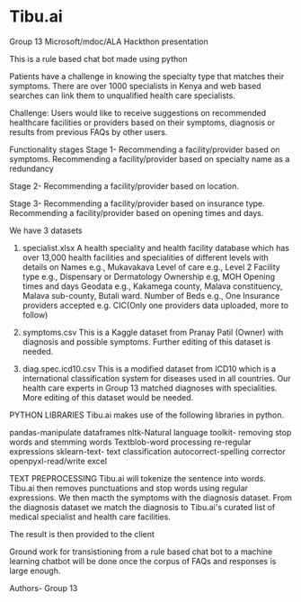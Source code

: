 # Tibu.ai
Group 13 Microsoft/mdoc/ALA Hackthon presentation

This is a rule based chat bot made using python

Patients have a challenge in knowing the specialty type that matches
their symptoms. There are over 1000 specialists in Kenya and web
based searches can link them to unqualified health care specialists.

Challenge:
Users would like to receive suggestions on recommended healthcare
facilities or providers based on their symptoms, diagnosis or results
from previous FAQs by other users.





Functionality stages
Stage 1-
Recommending a facility/provider based on symptoms.
Recommending a facility/provider based on specialty name as a redundancy

Stage 2-
Recommending a facility/provider based on location.

Stage 3-
Recommending a facility/provider based on insurance type.
Recommending a facility/provider based on opening times and days.



We have 3 datasets
1. specialist.xlsx
A health speciality and health facility database which has over 13,000 health facilities and specialities of different levels with details on
Names e.g., Mukavakava
Level of care e.g., Level 2
Facility type e.g., Dispensary or Dermatology
Ownership e.g, MOH
Opening times and days
Geodata e.g., Kakamega county, Malava constituency, Malava sub-county, Butali ward.
Number of Beds e.g., One
Insurance providers accepted e.g. CIC(Only one providers data uploaded, more to follow)

2. symptoms.csv
This is a Kaggle dataset from Pranay Patil (Owner) with diagnosis and possible symptoms. Further editing of this dataset is needed.

3. diag.spec.icd10.csv
This is a modified dataset from ICD10 which is a international classification system for diseases used in all countries. Our health care experts in Group 13 matched diagnoses with specialities. More editing of this dataset would be needed.

PYTHON LIBRARIES
Tibu.ai makes use of the following  libraries in python.

pandas-manipulate dataframes
nltk-Natural language toolkit-
removing stop words and stemming words
Textblob-word processing
re-regular expressions
sklearn-text- text classification
autocorrect-spelling corrector
openpyxl-read/write excel


TEXT PREPROCESSING 
Tibu.ai will tokenize the sentence into words.
Tibu.ai then removes punctuations and stop words using regular expressions. We then macth the symptoms with the diagnosis dataset. From the diagnosis dataset we match the diagnosis to Tibu.ai's curated list of medical specialist and health care facilities.

The result is then provided to the client 

Ground work for transistioning from a rule based chat bot to a machine learning chatbot will be done once the corpus of FAQs and responses is large enough.

Authors- Group 13
